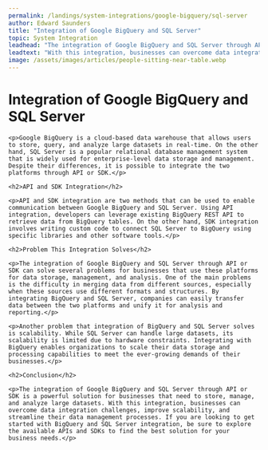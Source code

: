 ```yaml
---
permalink: /landings/system-integrations/google-bigquery/sql-server
author: Edward Saunders
title: "Integration of Google BigQuery and SQL Server"
topic: System Integration
leadhead: "The integration of Google BigQuery and SQL Server through API or SDK is a powerful solution for businesses that need to store, manage, and analyze large datasets"
leadtext: "With this integration, businesses can overcome data integration challenges, improve scalability, and streamline their data management processes. If you are looking to get started with BigQuery and SQL Server integration, be sure to explore the available APIs and SDKs to find the best solution for your business needs."
image: /assets/images/articles/people-sitting-near-table.webp
---
```

<div class="arttext">
	<h1>Integration of Google BigQuery and SQL Server</h1>

	<p>Google BigQuery is a cloud-based data warehouse that allows users to store, query, and analyze large datasets in real-time. On the other hand, SQL Server is a popular relational database management system that is widely used for enterprise-level data storage and management. Despite their differences, it is possible to integrate the two platforms through API or SDK.</p>

	<h2>API and SDK Integration</h2>

	<p>API and SDK integration are two methods that can be used to enable communication between Google BigQuery and SQL Server. Using API integration, developers can leverage existing BigQuery REST API to retrieve data from BigQuery tables. On the other hand, SDK integration involves writing custom code to connect SQL Server to BigQuery using specific libraries and other software tools.</p>

	<h2>Problem This Integration Solves</h2>

	<p>The integration of Google BigQuery and SQL Server through API or SDK can solve several problems for businesses that use these platforms for data storage, management, and analysis. One of the main problems is the difficulty in merging data from different sources, especially when these sources use different formats and structures. By integrating BigQuery and SQL Server, companies can easily transfer data between the two platforms and unify it for analysis and reporting.</p>

	<p>Another problem that integration of BigQuery and SQL Server solves is scalability. While SQL Server can handle large datasets, its scalability is limited due to hardware constraints. Integrating with BigQuery enables organizations to scale their data storage and processing capabilities to meet the ever-growing demands of their businesses.</p>

	<h2>Conclusion</h2>

	<p>The integration of Google BigQuery and SQL Server through API or SDK is a powerful solution for businesses that need to store, manage, and analyze large datasets. With this integration, businesses can overcome data integration challenges, improve scalability, and streamline their data management processes. If you are looking to get started with BigQuery and SQL Server integration, be sure to explore the available APIs and SDKs to find the best solution for your business needs.</p>

</div>